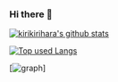 ### Hi there 👋

<!-- リポジトリステータス -->
[![kirikirihara's github stats](https://github-readme-stats.vercel.app/api?username=kirikirihara&hide=contribs&count_private=true&show_icons=true&theme=synthwave)](https://github.com/kirikirihara/)

<!-- ソースコード統計 -->
[![Top used Langs](https://github-readme-stats.vercel.app/api/top-langs/?username=kirikirihara&layout=compact&theme=synthwave)](https://github.com/kirikirihara/)

[![graph](https://github-profile-summary-cards.vercel.app/api/cards/profile-details?username=kirikirihara&theme=synthwave)]


<!--
**kirikirihara/kirikirihara** is a ✨ _special_ ✨ repository because its `README.md` (this file) appears on your GitHub profile.

Here are some ideas to get you started:

- 🔭 I’m currently working on ...
- 🌱 I’m currently learning ...
- 👯 I’m looking to collaborate on ...
- 🤔 I’m looking for help with ...
- 💬 Ask me about ...
- 📫 How to reach me: ...
- 😄 Pronouns: ...
- ⚡ Fun fact: ...
-->
